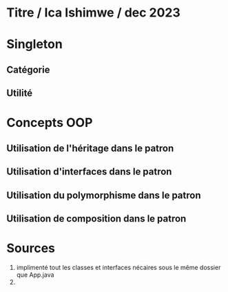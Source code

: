 # Titre  / Ica Ishimwe / dec 2023
# Singleton
## Catégorie
## Utilité
# Concepts OOP
## Utilisation de l'héritage dans le patron
## Utilisation d'interfaces dans le patron
## Utilisation du polymorphisme dans le patron
## Utilisation de composition dans le patron
# Sources















1. implimenté tout les classes et interfaces nécaires sous le même dossier que App.java
2. 